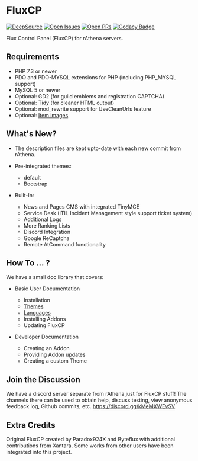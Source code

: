 FluxCP
======
[![DeepSource](https://app.deepsource.com/gh/rathena/FluxCP.svg/?label=active+issues&show_trend=true&token=nhkIfid6qRIZxl2INWaaV4Qb)](https://app.deepsource.com/gh/rathena/FluxCP/?ref=repository-badge)
[![Open Issues](https://img.shields.io/github/issues/rathena/FluxCP.svg?logo=github&logoWidth=18&color=yellow)](https://lgtm.com/projects/g/rathena/FluxCP/alerts/)
[![Open PRs](https://img.shields.io/github/issues-pr/rathena/FluxCP.svg?logo=github&logoWidth=18&color=blue)](https://lgtm.com/projects/g/rathena/FluxCP/alerts/)
[![Codacy Badge](https://app.codacy.com/project/badge/Grade/4d1c0a43c0864764b3d3dc5ed2d93192)](https://www.codacy.com/gh/rathena/FluxCP/dashboard?utm_source=github.com&amp;utm_medium=referral&amp;utm_content=rathena/FluxCP&amp;utm_campaign=Badge_Grade)

Flux Control Panel (FluxCP) for rAthena servers.

Requirements
---------
* PHP 7.3 or newer
* PDO and PDO-MYSQL extensions for PHP (including PHP_MYSQL support)
* MySQL 5 or newer
* Optional: GD2 (for guild emblems and registration CAPTCHA)
* Optional: Tidy (for cleaner HTML output)
* Optional: mod_rewrite support for UseCleanUrls feature
* Optional: [Item images](http://rathena.org/board/files/file/2509-item-images/)


What's New?
---------
* The description files are kept upto-date with each new commit from rAthena.
* Pre-integrated themes:
	- default
	- Bootstrap

* Built-In:
	- News and Pages CMS with integrated TinyMCE
	- Service Desk (ITIL Incident Management style support ticket system)
	- Additional Logs
	- More Ranking Lists
    - Discord Integration
    - Google ReCaptcha
    - Remote AtCommand functionality


How To ... ?
---------
We have a small doc library that covers:
* Basic User Documentation
    - Installation
    - [Themes](https://github.com/rathena/FluxCP/blob/master/doc/user_theme.md)
    - [Languages](https://github.com/rathena/FluxCP/blob/master/doc/user_lang.md)
    - Installing Addons
    - Updating FluxCP

* Developer Documentation
    - Creating an Addon
    - Providing Addon updates
    - Creating a custom Theme


Join the Discussion
---------
We have a discord server separate from rAthena just for FluxCP stuff!
The channels there can be used to obtain help, discuss testing, view anonymous feedback log, Github commits, etc.
https://discord.gg/kMeMXWEvSV


Extra Credits
---------
Original FluxCP created by Paradox924X and Byteflux with additional contributions from Xantara.
Some works from other users have been integrated into this project.
